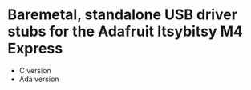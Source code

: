 # Baremetal, standalone USB driver stubs for the Adafruit Itsybitsy M4 Express
- C version
- Ada version
